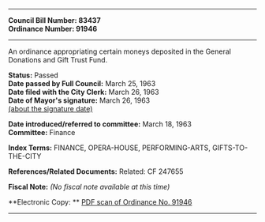 * * * * *  
  
**Council Bill Number: [](#h0)[](#h2)83437**   
**Ordinance Number: 91946**  
  
* * * * *  
  
An ordinance appropriating certain moneys deposited in the General Donations and Gift Trust Fund.  
  
**Status:** Passed   
**Date passed by Full Council:** March 25, 1963   
**Date filed with the City Clerk:** March 26, 1963   
**Date of Mayor's signature:** March 26, 1963   
[(about the signature date)](/~public/approvaldate.htm)   
  
  
**Date introduced/referred to committee:** March 18, 1963   
**Committee:** Finance   
  
**Index Terms:** FINANCE, OPERA-HOUSE, PERFORMING-ARTS, GIFTS-TO-THE-CITY  
  
**References/Related Documents:** Related: CF 247655  
  
**Fiscal Note:** *(No fiscal note available at this time)*  
  
**Electronic Copy: ** [PDF scan of Ordinance No. 91946](/~archives/Ordinances/Ord_91946.pdf)  
  
* * * * *  
